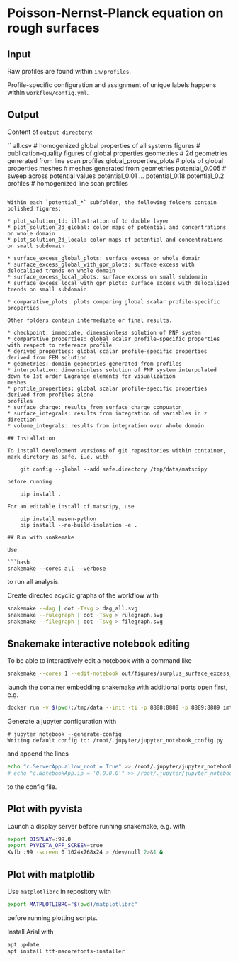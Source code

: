 # Poisson-Nernst-Planck equation on rough surfaces

## Input

Raw profiles are found within `in/profiles`.

Profile-specific configuration and assignment of unique labels happens within `workflow/config.yml`.

## Output

Content of `output directory`:

``
all.csv  # homogenized global properties of all systems
figures  # publication-quality figures of global properties
geometries  # 2d geometries generated from line scan profiles
global_properties_plots  # plots of global properties
meshes  # meshes generated from geometries
potential_0.005  # sweep across potential values
potential_0.01
...
potential_0.18
potential_0.2
profiles  # homogenized line scan profiles
```

Within each `potential_*` subfolder, the following folders contain polished figures:

* plot_solution_1d: illustration of 1d double layer
* plot_solution_2d_global: color maps of potential and concentrations on whole domain
* plot_solution_2d_local: color maps of potential and concentrations on small subdomain

* surface_excess_global_plots: surface excess on whole domain
* surface_excess_global_with_gpr_plots: surface excess with delocalized trends on whole domain
* surface_excess_local_plots: surface excess on small subdomain
* surface_excess_local_with_gpr_plots: surface excess with delocalized trends on small subdomain

* comparative_plots: plots comparing global scalar profile-specific properties

Other folders contain intermediate or final results.

* checkpoint: immediate, dimensionless solution of PNP system
* comparative_properties: global scalar profile-specific properties with respect to reference profile
* derived_properties: global scalar profile-specific properties derived from FEM solution
* geometries: domain geometries generated from profiles
* interpolation: dimensionless solution of PNP system interpolated down to 1st order Lagrange elements for visualization
meshes
* profile_properties: global scalar profile-specific properties derived from profiles alone
profiles
* surface_charge: results from surface charge compuaton
* surface_integrals: results from integration of variables in z direction
* volume_integrals: results from integration over whole domain

## Installation

To install development versions of git repositories within container, 
mark dirctory as safe, i.e. with

    git config --global --add safe.directory /tmp/data/matscipy

before running

    pip install .

For an editable install of matscipy, use

    pip install meson-python
    pip install --no-build-isolation -e .

## Run with snakemake

Use

```bash
snakemake --cores all --verbose
```

to run all analysis.

Create directed acyclic graphs of the workflow with

```bash
snakemake --dag | dot -Tsvg > dag_all.svg
snakemake --rulegraph | dot -Tsvg > rulegraph.svg
snakemake --filegraph | dot -Tsvg > filegraph.svg
```

## Snakemake interactive notebook editing

To be able to interactively edit a notebook with a command like

```bash
snakemake --cores 1 --edit-notebook out/figures/surplus_surface_excess_potential_bias.svg --notebook-listen 0.0.0.0:8889
```

launch the conainer embedding snakemake with additional ports open first, e.g.

```bash
docker run -v $(pwd):/tmp/data --init -ti -p 8888:8888 -p 8889:8889 imteksim/dolfinx-tutorial-extended
```

Generate a jupyter configuration with

```console
# jupyter notebook --generate-config
Writing default config to: /root/.jupyter/jupyter_notebook_config.py
```

and append the lines

```bash
echo "c.ServerApp.allow_root = True" >> /root/.jupyter/jupyter_notebook_config.py
# echo "c.NotebookApp.ip = '0.0.0.0'" >> /root/.jupyter/jupyter_notebook_config.py
```

to the config file.

## Plot with pyvista

Launch a display server before running snakemake, e.g. with

```bash
export DISPLAY=:99.0
export PYVISTA_OFF_SCREEN=true
Xvfb :99 -screen 0 1024x768x24 > /dev/null 2>&1 &
```

## Plot with matplotlib

Use `matplotlibrc` in repository with

```bash
export MATPLOTLIBRC="$(pwd)/matplotlibrc"
```

before running plotting scripts.

Install Arial with

```bash
apt update
apt install ttf-mscorefonts-installer
```
